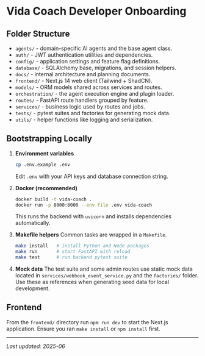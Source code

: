 # Vida Coach Developer Onboarding

## Folder Structure

- `agents/` - domain-specific AI agents and the base agent class.
- `auth/` - JWT authentication utilities and dependencies.
- `config/` - application settings and feature flag definitions.
- `database/` - SQLAlchemy base, migrations, and session helpers.
- `docs/` - internal architecture and planning documents.
- `frontend/` - Next.js 14 web client (Tailwind + ShadCN).
- `models/` - ORM models shared across services and routes.
- `orchestration/` - the agent execution engine and plugin loader.
- `routes/` - FastAPI route handlers grouped by feature.
- `services/` - business logic used by routes and jobs.
- `tests/` - pytest suites and factories for generating mock data.
- `utils/` - helper functions like logging and serialization.

## Bootstrapping Locally

1. **Environment variables**
   ```bash
   cp .env.example .env
   ```
   Edit `.env` with your API keys and database connection string.

2. **Docker (recommended)**
   ```bash
   docker build -t vida-coach .
   docker run -p 8000:8000 --env-file .env vida-coach
   ```
   This runs the backend with `uvicorn` and installs dependencies automatically.

3. **Makefile helpers**
   Common tasks are wrapped in a `Makefile`.
   ```bash
   make install   # install Python and Node packages
   make run       # start FastAPI with reload
   make test      # run backend pytest suite
   ```

4. **Mock data**
   The test suite and some admin routes use static mock data located in
   `services/webhook_event_service.py` and the `factories/` folder. Use these as
   references when generating seed data for local development.

## Frontend

From the `frontend/` directory run `npm run dev` to start the Next.js
application. Ensure you ran `make install` or `npm install` first.

---
_Last updated: 2025-06_

